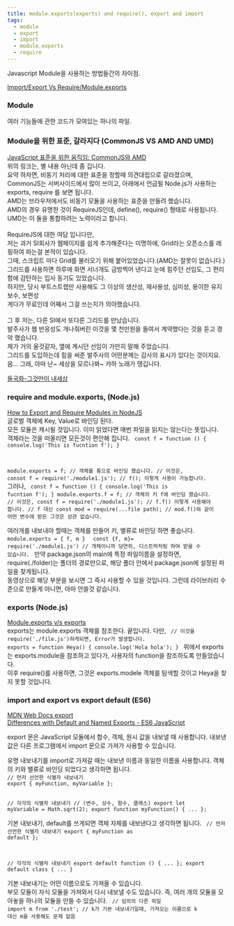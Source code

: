 ```yaml
---
title: module.exports(exports) and require(), export and import
tags:
  - module
  - export
  - import
  - module.exports
  - require
---
```


Javascript Module을 사용하는 방법들간의 차이점.

[Import/Export Vs Require/Module.exports](https://arunrajeevan.medium.com/import-export-vs-require-module-exports-572f63516745)



<!--more-->
### Module
여러 기능들에 관한 코드가 모여있는 하나의 파일.<br>

### Module을 위한 표준, 갈라지다 (CommonJS VS AMD AND UMD)
[JavaScript 표준을 위한 움직임: CommonJS와 AMD](https://d2.naver.com/helloworld/12864)<br>
위의 링크는, 별 내용 아닌데 좀 깁니다.<br>
요약 하자면, 비동기 처리에 대한 표준을 정할때 의견대립으로 갈라졌으며,<br>
CommonJS는 서버사이드에서 많이 쓰이고, 아래에서 언급될 Node.js가 사용하는 exports, require 를 보면 됩니다.<br>
AMD는 브라우저에서도 비동기 모듈을 사용하는 표준을 만들려 했습니다.<br>
AMD의 경우 유명한 것이 RequireJS인데, define(), require() 형태로 사용됩니다. <br>
UMD는 이 둘을 통합하려는 노력이라고 합니다.<br>
<br>
RequireJS에 대한 여담 입니다만, <br>
저는 과거 SI회사가 웹페이지를 쉽게 추가해준다는 미명하에, Grid라는 오픈소스를 래핑하여 파는걸 본적이 있습니다.<br>
그때, 스크립트 마다 Grid를 불러오기 위해 붙어있었습니다.(AMD는 잘못이 없습니다.)<br>
그리드를 사용하면 하루에 화면 서너개도 금방찍어 낸다고 눈에 힘주던 선임도, 그 편리함에 감탄하는 입사 동기도 있었습니다.<br>
하지만, 당시 부트스트랩만 사용해도 그 이상의 생산성, 재사용성, 심미성, 용이한 유지보수, 보편성<br>
게다가 무료인데 어째서 그걸 쓰는지가 의아했습니다.<br>
<br>
그 후 저는, 다른 SI에서 또다른 그리드를 만났습니다.<br>
발주사가 웹 반응성도 개나줘버린 이것을 몇 천만원을 들여서 계약했다는 것을 듣고 경악 했습니다.<br>
제가 거의 울것같자, 옆에 계시던 선임이 가만히 말해 주었습니다.<br>
그리드를 도입하는데 힘을 써준 발주사의 어떤분께는 감사의 표시가 있다는 것이지요.<br>
음... 그래, 아마 난~ 세상을 모르나봐~ 캬하 노래가 땡깁니다.<br>

[들국화-그것만이 내세상](https://www.youtube.com/watch?v=Aomt_cCNXO0)<br>


### require and module.exports,  (Node.js)
[How to Export and Require Modules in NodeJS](https://www.youtube.com/watch?v=pP4kjXykbio)<br>
글로벌 객체에 Key, Value로 바인딩 된다.<br>
모든 모듈은 캐시될 것입니다. 이미 읽었다면 매번 파일을 읽지는 않는다는 뜻입니다.<br>
객체라는 것을 떠올리면 모든것이 편안해 집니다.
<code>
const f = function () {
  console.log('This is fucntion f');
}

module.exports = f; // 객체를 통으로 바인딩 했습니다. 
// 이것은, consot f = require('./module1.js'); 
// f(); 이렇게 사용이 가능합니다.
</code>
그러나, 
<code>
const f = function () {
  console.log('This is fucntion f');
}
module.exports.f = f; // 객체의 키 f에 바인딩 했습니다. 
// 이것은, const f = require('./module1.js'); 
// f.f() 이렇게 사용해야 합니다. 
// f 대신 const mod = require(...file path); 
// mod.f()와 같이 어떤 변수에 받든 그것은 상관 없습니다.
</code>

여러개를 내보내야 할때는 객체를 만들어 키, 밸류로 바인딩 하면 좋습니다.
<code>
module.exports = {
  f, m
}
</code>
<code>
const {f, m}= require('./module1.js') // 개체이니까 당연히, 디스트럭처링 하여 받을 수 있습니다.
</code>
만약 package.json의 main에 특정 파일이름을 설정하면, require(./folder)는 폴더의 경로만으로, 해당 폴더 안에서 package.json에 설정된 파일을 찾게됩니다.<br>
동영상으로 해당 부분을 보시면 그 즉시 사용할 수 있을 것입니다. 그런데 라이브러리 수준으로 만들게 아니면, 아마 안쓸것 같습니다.

### exports (Node.js)
[Module.exports v/s exports](https://www.youtube.com/watch?v=Bj1v1Yfg5TU)<br>
exports는 module.exports 객체를 참조한다. 끝입니다. 다만,
<code>
// 이것을 require('./file.js')하게되면, Error가 발생합니다.
exports = function Heya() {
  console.log('Hola hola');
}
</code>
위에서 exports는 exports.module을 참조하고 있다가, 사용자의 function을 참조하도록 만들었습니다.<br>
이후 require()를 사용하면, 그것은 exports.modele 객체를 탐색할 것이고 Heya을 찾지 못할 것입니다.

### import and export vs export default (ES6)
[MDN Web Docs export](https://developer.mozilla.org/ko/docs/Web/JavaScript/Reference/Statements/export)<br>
[Differences with Default and Named Exports - ES6 JavaScript](https://www.youtube.com/watch?v=RMl-ystfzoY)<br>
<p>
export 문은 JavaScript 모듈에서 함수, 객체, 원시 값을 내보낼 때 사용합니다. 내보낸 값은 다른 프로그램에서 import 문으로 가져가 사용할 수 있습니다.
</p>
유명 내보내기를 import로 가져갈 때는 내보낸 이름과 동일한 이름을 사용합니다. 객체의 키와 밸류로 바인딩 되었다고 생각하면 됩니다.
<code>
// 먼저 선언한 식별자 내보내기
export { myFunction, myVariable };

// 각각의 식별자 내보내기
// (변수, 상수, 함수, 클래스)
export let myVariable = Math.sqrt(2);
export function myFunction() { ... };
</code>

기본 내보내기, default를 쓰게되면 객체 자체를 내보낸다고 생각하면 됩니다.
<code>
// 먼저 선언한 식별자 내보내기
export { myFunction as default };

// 각각의 식별자 내보내기
export default function () { ... };
export default class { ... }
</code>

기본 내보내기는 어떤 이름으로도 가져올 수 있습니다.<br>
부모 모듈이 자식 모듈을 가져와서 다시 내보낼 수도 있습니다. 즉, 여러 개의 모듈을 모아놓을 하나의 모듈을 만들 수 있습니다.
<code>
// 임의의 다른 파일
import m from './test'; // k가 기본 내보내기일때, 가져오는 이름으로 k 대신 m을 사용해도 문제 없음
</code>